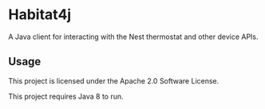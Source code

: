 # Habitat4j

A Java client for interacting with the Nest thermostat and other device APIs.

## Usage

This project is licensed under the Apache 2.0 Software License.

This project requires Java 8 to run.
